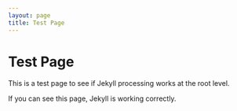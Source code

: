```yaml
---
layout: page
title: Test Page
---
```


# Test Page

This is a test page to see if Jekyll processing works at the root level.

If you can see this page, Jekyll is working correctly.